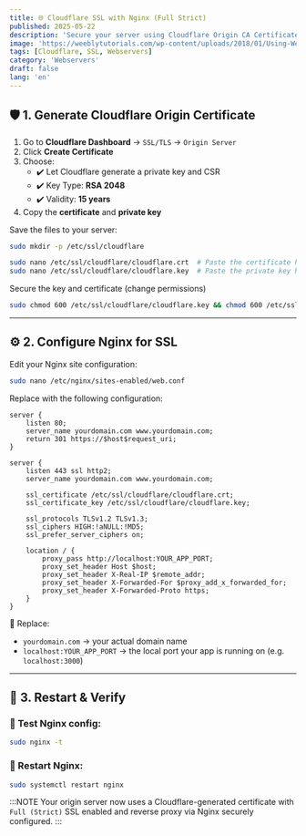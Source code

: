 ```yaml
---
title: 🌐 Cloudflare SSL with Nginx (Full Strict)
published: 2025-05-22
description: 'Secure your server using Cloudflare Origin CA Certificate and configure Nginx for Full (Strict) SSL mode with reverse proxy.'
image: 'https://weeblytutorials.com/wp-content/uploads/2018/01/Using-Weebly-with-CloudFlare.jpg'
tags: [Cloudflare, SSL, Webservers]
category: 'Webservers'
draft: false
lang: 'en'
---
```


## 🛡️ 1. Generate Cloudflare Origin Certificate

1. Go to **Cloudflare Dashboard** → `SSL/TLS` → `Origin Server`
2. Click **Create Certificate**
3. Choose:
   - ✔️ Let Cloudflare generate a private key and CSR
   - ✔️ Key Type: **RSA 2048**
   - ✔️ Validity: **15 years**
4. Copy the **certificate** and **private key**

Save the files to your server:

```bash
sudo mkdir -p /etc/ssl/cloudflare
````
```bash
sudo nano /etc/ssl/cloudflare/cloudflare.crt  # Paste the certificate here
sudo nano /etc/ssl/cloudflare/cloudflare.key  # Paste the private key here
````
Secure the key and certificate (change permissions)
```bash
sudo chmod 600 /etc/ssl/cloudflare/cloudflare.key && chmod 600 /etc/ssl/cloudflare/cloudflare.crt
````

---

## ⚙️ 2. Configure Nginx for SSL

Edit your Nginx site configuration:

```bash
sudo nano /etc/nginx/sites-enabled/web.conf
```

Replace with the following configuration:

```nginx
server {
    listen 80;
    server_name yourdomain.com www.yourdomain.com;
    return 301 https://$host$request_uri;
}

server {
    listen 443 ssl http2;
    server_name yourdomain.com www.yourdomain.com;

    ssl_certificate /etc/ssl/cloudflare/cloudflare.crt;
    ssl_certificate_key /etc/ssl/cloudflare/cloudflare.key;

    ssl_protocols TLSv1.2 TLSv1.3;
    ssl_ciphers HIGH:!aNULL:!MD5;
    ssl_prefer_server_ciphers on;

    location / {
        proxy_pass http://localhost:YOUR_APP_PORT;
        proxy_set_header Host $host;
        proxy_set_header X-Real-IP $remote_addr;
        proxy_set_header X-Forwarded-For $proxy_add_x_forwarded_for;
        proxy_set_header X-Forwarded-Proto https;
    }
}
```

🔁 Replace:

* `yourdomain.com` → your actual domain name
* `localhost:YOUR_APP_PORT` → the local port your app is running on (e.g. `localhost:3000`)

---

## 🚀 3. Restart & Verify

### 🔎 Test Nginx config:

```bash
sudo nginx -t
```

### 🔁 Restart Nginx:

```bash
sudo systemctl restart nginx
```

:::NOTE
Your origin server now uses a Cloudflare-generated certificate with `Full (Strict)` SSL enabled and reverse proxy via Nginx securely configured.
:::


